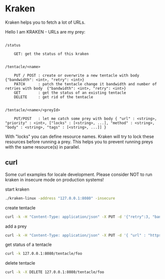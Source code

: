 Kraken
======

Kraken helps you to fetch a lot of URLs.

Hello I am KRAKEN - URLs are my prey:

```

/status

	GET: get the status of this kraken


/tentacle/<name>

	PUT / POST : create or overwrite a new tentacle with body {"bandwidth": <int>, "retry": <int>}
	PATCH      : patch the tentacle change it bandwidth and number of retries with body  {"bandwidth": <int>, "retry": <int>}
	GET        : get the status of an existing tentacle
	DELETE     : get rid of the tentacle


/tentacle/<name>/<preyId>

	PUT/POST   : let me catch some prey with body { "url" : <string>, "priority" : <int>, ["locks" : [<string>, ...], "method" : <string>, "body" : <string>, "tags" : [<string>, ...]] }

```

With "locks" you can define resource names. Kraken will try to lock these resources before running a prey. This helps you to prevent running preys with the same resource(s) in parallel.

curl
----

Some curl examples for locale development. Please consider NOT to run kraken in insecure mode on production systems!

start kraken

```bash
./kraken-linux -address "127.0.0.1:8080" -insecure
```

create tentacle

```bash
curl -k -H "Content-Type: application/json" -X PUT -d '{"retry":3, "bandwidth":2}' 127.0.0.1:8080/tentacle/foo
```

add a prey

```bash
curl -k -H "Content-Type: application/json" -X PUT -d '{ "url" : "https://www.google.com", "priority" : 100}' 127.0.0.1:8080/tentacle/foo/prey1
```

get status of a tentacle

```bash
curl -k 127.0.0.1:8080/tentacle/foo
```

delete tentacle

```bash
curl -k -X DELETE 127.0.0.1:8080/tentacle/foo
```
